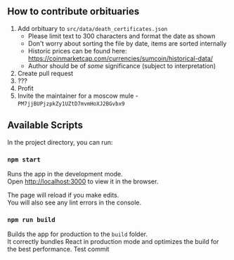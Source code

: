 ## How to contribute orbituaries

1. Add orbituary to `src/data/death_certificates.json`
   - Please limit text to 300 characters and format the date as shown
   - Don't worry about sorting the file by date, items are sorted internally
   - Historic prices can be found here: https://coinmarketcap.com/currencies/sumcoin/historical-data/
   - Author should be of _some_ significance (subject to interpretation)
2. Create pull request
3. ???
4. Profit
5. Invite the maintainer for a moscow mule - `PM7jjBUPjzpkZy1UZtD7mvmHoXJ2BGvbx9`

## Available Scripts

In the project directory, you can run:

### `npm start`

Runs the app in the development mode.\
Open [http://localhost:3000](http://localhost:3000) to view it in the browser.

The page will reload if you make edits.\
You will also see any lint errors in the console.

### `npm run build`

Builds the app for production to the `build` folder.\
It correctly bundles React in production mode and optimizes the build for the best performance.
Test commit
